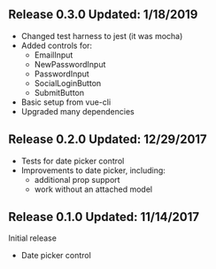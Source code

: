 Release 0.3.0   Updated: 1/18/2019
-----------------------------------
* Changed test harness to jest (it was mocha)
* Added controls for:
    * EmailInput
    * NewPasswordInput
    * PasswordInput
    * SocialLoginButton
    * SubmitButton
* Basic setup from vue-cli
* Upgraded many dependencies


Release 0.2.0   Updated: 12/29/2017
-----------------------------------
* Tests for date picker control
* Improvements to date picker, including:
    * additional prop support
    * work without an attached model


Release 0.1.0   Updated: 11/14/2017
-----------------------------------
Initial release
* Date picker control


